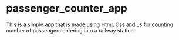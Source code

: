 # passenger_counter_app
This is a simple app that is made using Html, Css and Js for counting number of passengers entering into a railway station
